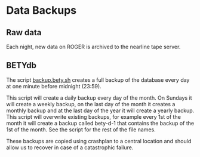 # Data Backups

## Raw data

Each night, new data on ROGER is archived to the nearline tape server. 

## BETYdb
 
The script [backup.bety.sh](https://github.com/PecanProject/pecan/blob/master/scripts/backup.bety.sh) creates a full backup of the database every day at one minute before midnight (23:59).

This script will create a daily backup every day of the month. On Sundays it will create a weekly backup, on the last day of the month it creates a monthly backup and at the last day of the year it will create a yearly backup. This script will overwrite existing backups, for example every 1st of the month it will create a backup called bety-d-1 that contains the backup of the 1st of the month. See the script for the rest of the file names.

These backups are copied using crashplan to a central location and should allow us to recover in case of a catastrophic failure.

